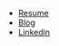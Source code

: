 - [Resume](https://devappmin.notion.site/bd8dba788f9a4a04bbae360653e17af6)
- [Blog](https://petabyte.studio)
- [Linkedin](https://www.linkedin.com/in/seung-hwan-kim-11ab3b112)
